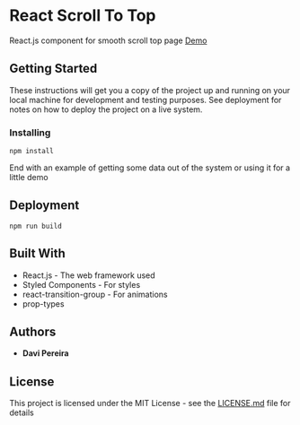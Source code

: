 # React Scroll To Top

React.js component for smooth scroll top page [Demo](https://react-smooth-scroll.surge.sh/)

## Getting Started

These instructions will get you a copy of the project up and running on your local machine for development and testing purposes. See deployment for notes on how to deploy the project on a live system.

### Installing

```
npm install
```

End with an example of getting some data out of the system or using it for a little demo

## Deployment

```
npm run build
```

## Built With

* React.js - The web framework used
* Styled Components - For styles
* react-transition-group - For animations
* prop-types 

## Authors

* **Davi Pereira**

## License

This project is licensed under the MIT License - see the [LICENSE.md](LICENSE.md) file for details
